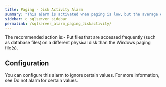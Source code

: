 ```yaml
---
title: Paging - Disk Activity Alarm
summary: "This alarm is activated when paging is low, but the average disk activity on a paging file disk is high. This value is taken over a specific number of background collections."
sidebar: c_sqlserver_sidebar
permalink: /sqlserver_alarm_paging_diskactivity/
---
```






The recommended action is:- Put files that are accessed frequently (such as database files) on a different physical disk than the Windows paging file(s).

## Configuration

You can configure this alarm to ignore certain values. For more information, see Do not alarm for certain values.
